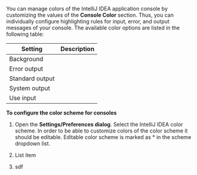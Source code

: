 You can manage colors of the IntelliJ IDEA application console by customizing the values of the **Console Color** section. Thus, you can individually configure highlighting rules for input, error, and output messages of your console. The available color options are listed in the following table:

|Setting|  Description|
|--|--|
| Background|  |
| Error output |  |
| Standard output |  |
| System output |  |
| Use input|  |

**To configure the color scheme for consoles**

 1. Open the **Settings/Preferences dialog**. Select the IntelliJ IDEA color
    scheme. In order to be able to customize colors of the color scheme
    it should be editable. Editable color scheme is marked as * in the
    scheme dropdown list.
    
 2. List item
 3. sdf


